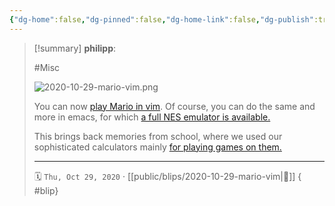 ```yaml
---
{"dg-home":false,"dg-pinned":false,"dg-home-link":false,"dg-publish":true,"tags":["dgblip"],"created-date":"2020-10-29T00:00:00","disabled rules":["yaml-title","yaml-title-alias","file-name-heading"],"title":"philipp @ 2020-10-29","dg-permalink":"2020/10/29/mario-vim/","updated-date":"2025-04-30T22:27:37","dg-path":"blips/2020-10-29-mario-vim.md","permalink":"/2020/10/29/mario-vim/","dgPassFrontmatter":true}
---
```


> [!summary] **philipp**:
>
> #Misc
>
> ![2020-10-29-mario-vim.png](/img/user/attachments/2020-10-29-mario-vim.png)
>
> You can now [play Mario in vim](https://github.com/rbtnn/vim-mario). Of course,
> you can do the same and more in emacs, for which [a full NES emulator is
> available.](https://github.com/gongo/emacs-nes)
>
> This brings back memories from school, where we used our sophisticated calculators
> mainly [for playing games on them.](https://www.ocf.berkeley.edu/~pad/ti92p.html)
> - - -
>
> 🗓️ `Thu, Oct 29, 2020` · [[public/blips/2020-10-29-mario-vim\|🔗]]
{ #blip}

